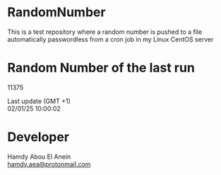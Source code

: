 # RandomNumber    
This is a test repository where a random number is pushed to a file automatically passwordless from a cron job in my Linux CentOS server    
# Random Number of the last run   
11375
      
Last update (GMT +1)    
02/01/25 10:00:02
# Developer    
Hamdy Abou El Anein   
hamdy.aea@protonmail.com
